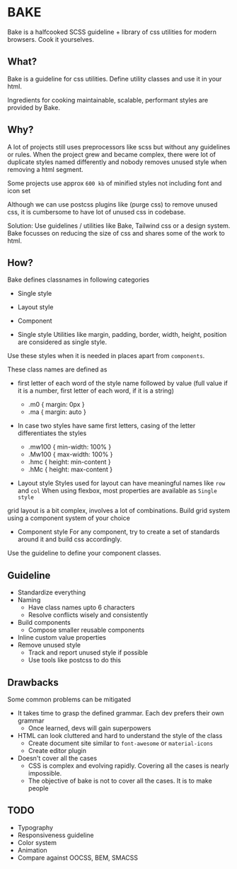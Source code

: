# BAKE

Bake is a halfcooked SCSS guideline + library of css utilities for modern browsers.
Cook it yourselves.

## What?
Bake is a guideline for css utilities.
Define utility classes and use it in your html.

Ingredients for cooking maintainable, scalable, performant styles are provided by Bake.

## Why?
A lot of projects still uses preprocessors like scss but without any guidelines or rules.
When the project grew and became complex, there were lot of duplicate styles named differently and
nobody removes unused style when removing a html segment.

Some projects use approx `600 kb` of minified styles not including font and icon set

Although we can use postcss plugins like (purge css) to remove unused css, it is cumbersome to have lot of unused css in codebase.

Solution: Use guidelines / utilities like Bake, Tailwind css or a design system.
Bake focusses on reducing the size of css and shares some of the work to html.

## How?
Bake defines classnames in following categories

- Single style
- Layout style
- Component

- Single style
Utilities like margin, padding, border, width, height, position are considered as single style.

Use these styles when it is needed in places apart from `components`.

These class names are defined as
- first letter of each word of the style name followed by value (full value if it is a number, first letter of each word, if it is a string)
  - .m0 { margin: 0px }
  - .ma { margin: auto }
- In case two styles have same first letters, casing of the letter differentiates the styles
  - .mw100 { min-width: 100% }
  - .Mw100 { max-width: 100% }
  - .hmc { height: min-content }
  - .hMc { height: max-content }

- Layout style
Styles used for layout can have meaningful names like `row` and `col`
When using flexbox, most properties are available as `Single style`

grid layout is a bit complex, involves a lot of combinations. Build grid system using a component system of your choice

- Component style
For any component, try to create a set of standards around it and build css accordingly.

Use the guideline to define your component classes.

## Guideline
- Standardize everything
- Naming
  - Have class names upto 6 characters
  - Resolve conflicts wisely and consistently
- Build components
  - Compose smaller reusable components
- Inline custom value properties
- Remove unused style
  - Track and report unused style if possible
  - Use tools like postcss to do this

## Drawbacks
Some common problems can be mitigated
- It takes time to grasp the defined grammar. Each dev prefers their own grammar
  - Once learned, devs will gain superpowers
- HTML can look cluttered and hard to understand the style of the class
  - Create document site similar to `font-awesome` or `material-icons`
  - Create editor plugin
- Doesn't cover all the cases
  - CSS is complex and evolving rapidly. Covering all the cases is nearly impossible.
  - The objective of bake is not to cover all the cases. It is to make people

## TODO
- Typography
- Responsiveness guideline
- Color system
- Animation
- Compare against OOCSS, BEM, SMACSS
